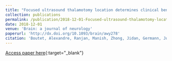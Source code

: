 ```yaml
---
title: "Focused ultrasound thalamotomy location determines clinical benefits in patients with essential tremor"
collection: publications
permalink: /publication/2018-12-01-Focused-ultrasound-thalamotomy-location-determines-clinical-benefits-in-patients-with-essential-tremor
date: 2018-12-01
venue: 'Brain: a journal of neurology'
paperurl: 'http://dx.doi.org/10.1093/brain/awy278'
citation: 'Boutet, Alexandre, Ranjan, Manish, Zhong, Jidan, Germann, Jurgen, Xu, David, Schwartz, Michael L, Lipsman, Nir, Hynynen, Kullervo, <b>Devenyi, Gabriel A</b>, Chakravarty, Mallar, Hlasny, Eugen, Llinas, Maheleth, Lozano, Christopher S, Elias, Gavin J B, Chan, Jason, Coblentz, Ailish, Fasano, Alfonso, Kucharczyk, Walter, Hodaie, Mojgan, Lozano, Andres M, &quot;Focused ultrasound thalamotomy location determines clinical benefits in patients with essential tremor.&quot; Brain: a journal of neurology, 2018.'
---
```

[Access paper here](http://dx.doi.org/10.1093/brain/awy278){:target="_blank"}
